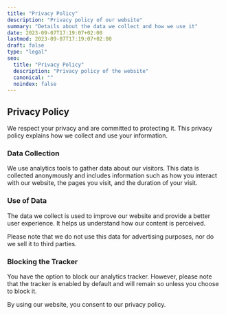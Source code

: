 ```yaml
---
title: "Privacy Policy"
description: "Privacy policy of our website"
summary: "Details about the data we collect and how we use it"
date: 2023-09-07T17:19:07+02:00
lastmod: 2023-09-07T17:19:07+02:00
draft: false
type: "legal"
seo:
  title: "Privacy Policy" 
  description: "Privacy policy of the website"
  canonical: "" 
  noindex: false 
---
```


## Privacy Policy

We respect your privacy and are committed to protecting it. This privacy policy explains how we collect and use your information.

### Data Collection

We use analytics tools to gather data about our visitors. This data is collected anonymously and includes information such as how you interact with our website, the pages you visit, and the duration of your visit.

### Use of Data

The data we collect is used to improve our website and provide a better user experience. It helps us understand how our content is perceived.

Please note that we do not use this data for advertising purposes, nor do we sell it to third parties.

### Blocking the Tracker

You have the option to block our analytics tracker. However, please note that the tracker is enabled by default and will remain so unless you choose to block it.

By using our website, you consent to our privacy policy.